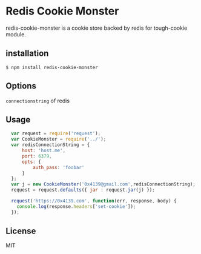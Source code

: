 # Redis Cookie Monster

redis-cookie-monster is a cookie store backed by redis for tough-cookie module. 


## installation

    $ npm install redis-cookie-monster

## Options

  `connectionstring` of redis

## Usage
```javascript
  var request = require('request');
  var CookieMonster = require('../');
  var redisConnectionString = {
      host: 'host.me',
      port: 6379,
      opts: {
          auth_pass: 'foobar'
      }
  };
  var j = new CookieMonster('0x4139@gmail.com',redisConnectionString);
  request = request.defaults({ jar : request.jar(j) });

  request('https://0x4139.com', function(err, response, body) {
  	console.log(response.headers['set-cookie']);
  });
```
## License

 MIT
